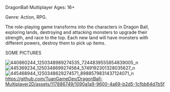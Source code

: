 
DragonBall Multiplayer
Ages: 16+

Genre: Action, RPG.

The role-playing game transforms into the characters in Dragon Ball, exploring lands, destroying and attacking monsters to upgrade their strength, and race to the top. Each new land will have monsters with different powers, destroy them to pick up items.

SOME PICTURES

![440860244_1250348989274535_7244839555854839005_n](https://github.com/TuanGameDev/DragonBall-Multiplayer2D/assets/117886749/162754dc-8dbd-43a1-931d-cfd08205384e)
![445369234_1250348699274564_5749192301328035627_n](https://github.com/TuanGameDev/DragonBall-Multiplayer2D/assets/117886749/3cc41b0e-e11e-4d22-9bd3-626379900643)
![445468944_1250348629274571_8988579831437124071_n](https://github.com/TuanGameDev/DragonBall-Multiplayer2D/assets/117886749/224a1b19-3b73-4724-97c0-86593e6e7e81)
https://github.com/TuanGameDev/DragonBall-Multiplayer2D/assets/117886749/1090a1a9-9600-4a69-b2d5-1cfbb64d7b5f

